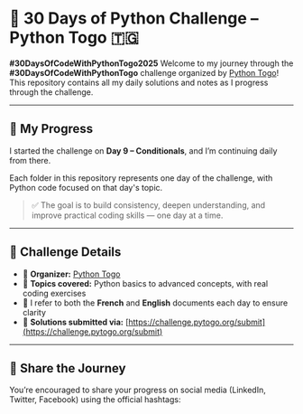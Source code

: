 # 🚀 30 Days of Python Challenge – Python Togo 🇹🇬
**#30DaysOfCodeWithPythonTogo2025**
Welcome to my journey through the **#30DaysOfCodeWithPythonTogo** challenge organized by [Python Togo](https://pytogo.org)!  
This repository contains all my daily solutions and notes as I progress through the challenge.

---

## 📅 My Progress

I started the challenge on **Day 9 – Conditionals**, and I’m continuing daily from there.

Each folder in this repository represents one day of the challenge, with Python code focused on that day's topic.

> ✅ The goal is to build consistency, deepen understanding, and improve practical coding skills — one day at a time.

---

## 📂 Challenge Details

- 📌 **Organizer:** [Python Togo](https://pytogo.org)
- 🧠 **Topics covered:** Python basics to advanced concepts, with real coding exercises
- 🔁 I refer to both the **French** and **English** documents each day to ensure clarity
- 📝 **Solutions submitted via:** [https://challenge.pytogo.org/submit](https://challenge.pytogo.org/submit)

---

## 📣 Share the Journey

You’re encouraged to share your progress on social media (LinkedIn, Twitter, Facebook) using the official hashtags:

